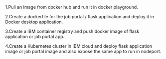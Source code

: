 1.Pull an Image from docker hub and run it in docker playground.

2.Create a dockerfile for the job portal / flask application and deploy it in Docker desktop application.

3.Create a IBM container registry and push docker image of flask application or job portal app.

4.Create a Kubernetes cluster in IBM cloud and deploy flask application image or job portal image and also expose the same app to run in nodeport.
